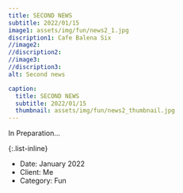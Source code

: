 ```yaml
---
title: SECOND NEWS
subtitle: 2022/01/15
image1: assets/img/fun/news2_1.jpg
discription1: Cafe Balena Six
//image2: 
//discription2: 
//image3: 
//discription3: 
alt: Second news

caption:
  title: SECOND NEWS
  subtitle: 2022/01/15
  thumbnail: assets/img/fun/news2_thumbnail.jpg
---
```

In Preparation...

{:.list-inline}
- Date: January 2022
- Client: Me
- Category: Fun


